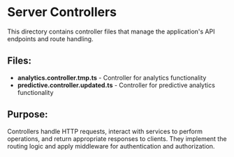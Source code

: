 # Server Controllers

This directory contains controller files that manage the application's API endpoints and route handling.

## Files:

- **analytics.controller.tmp.ts** - Controller for analytics functionality
- **predictive.controller.updated.ts** - Controller for predictive analytics functionality

## Purpose:

Controllers handle HTTP requests, interact with services to perform operations, and return appropriate responses to clients. They implement the routing logic and apply middleware for authentication and authorization.